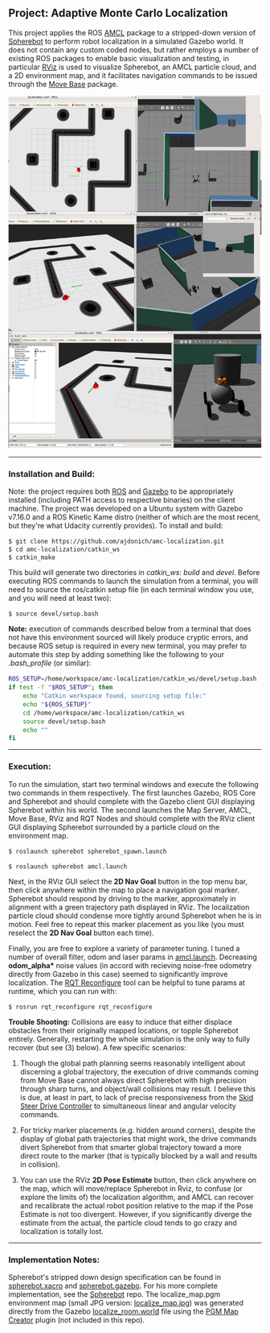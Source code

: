 ## Project: Adaptive Monte Carlo Localization 

This project applies the ROS [AMCL](http://wiki.ros.org/amcl) package to a stripped-down version of [Spherebot](https://github.com/ajdonich/spherebot) to perform robot localization in a simulated Gazebo world. It does not contain any custom coded nodes, but rather employs a number of existing ROS packages to enable basic visualization and testing, in particular [RViz](http://wiki.ros.org/rviz) is used to visualize Spherebot, an AMCL particle cloud, and a 2D environment map, and it facilitates navigation commands to be issued through the [Move Base](http://wiki.ros.org/move_base) package.

![localization](https://github.com/ajdonich/amc-localization/blob/main/localization.jpg)

___

### Installation and Build:

Note: the project requires both [ROS](http://wiki.ros.org/ROS/Installation) and [Gazebo](http://gazebosim.org/) to be appropriately installed (including PATH access to respective binaries) on the client machine. The project was developed on a Ubuntu system with Gazebo v7.16.0 and a ROS Kinetic Kame distro (neither of which are the most recent, but they're what Udacity currently provides). To install and build:

```
$ git clone https://github.com/ajdonich/amc-localization.git
$ cd amc-localization/catkin_ws
$ catkin_make
```

This build will generate two directories in *catkin_ws*: *build* and *devel*. Before executing ROS commands to launch the simulation from a terminal, you will need to source the ros/catkin setup file (in each terminal window you use, and you will need at least two):
```
$ source devel/setup.bash
```
**Note:** execution of commands described below from a terminal that does not have this environment sourced will likely produce cryptic errors, and because ROS setup is required in every new terminal, you may prefer to automate this step by adding something like the following to your *.bash_profile* (or similar):

``` bash
ROS_SETUP=/home/workspace/amc-localization/catkin_ws/devel/setup.bash
if test -f "$ROS_SETUP"; then
    echo "Catkin workspace found, sourcing setup file:"
    echo "${ROS_SETUP}"
    cd /home/workspace/amc-localization/catkin_ws
    source devel/setup.bash
    echo ""
fi
```

___

### Execution:

To run the simulation, start two terminal windows and execute the following two commands in them respectively. The first launches Gazebo, ROS Core and Spherebot and should complete with the Gazebo client GUI displaying Spherebot within his world. The second launches the Map Server, AMCL, Move Base, RViz and RQT Nodes and should complete with the RViz client GUI displaying Spherebot surrounded by a particle cloud on the environment map. 

```
$ roslaunch spherebot spherebot_spawn.launch
```
```
$ roslaunch spherebot amcl.launch
```

Next, in the RViz GUI select the **2D Nav Goal** button in the top menu bar, then click anywhere within the map to place a navigation goal marker. Spherebot should respond by driving to the marker, approximately in alignment with a green trajectory path displayed in RViz. The localization particle cloud should condense more tightly around Spherebot when he is in motion. Feel free to repeat this marker placement as you like (you must reselect the **2D Nav Goal** button each time).  

Finally, you are free to explore a variety of parameter tuning. I tuned a number of overall filter, odom and laser params in [amcl.launch](https://github.com/ajdonich/amc-localization/blob/main/catkin_ws/src/spherebot/launch/amcl.launch). Decreasing **odom_alpha\*** noise values (in accord with recieving noise-free odometry directly from Gazebo in this case) seemed to significantly improve localization. The [RQT Reconfigure](http://wiki.ros.org/rqt_reconfigure) tool can be helpful to tune params at runtime, which you can run with:
```
$ rosrun rqt_reconfigure rqt_reconfigure
```

 **Trouble Shooting:** Collisions are easy to induce that either displace obstacles from their originally mapped locations, or topple Spherebot entirely. Generally, restarting the whole simulation is the only way to fully recover (but see (3) below). A few specific scenarios:

 1. Though the global path planning seems reasonably intelligent about discerning a global trajectory, the execution of drive commands coming from Move Base cannot always direct Spherebot with high precision through sharp turns, and object/wall collisions may result. I believe this is due, at least in part, to lack of precise responsiveness from the [Skid Steer Drive Controller](http://wiki.ros.org/steer_drive_controller) to simultaneous linear and angular velocity commands.
 
 2. For tricky marker placements (e.g. hidden around corners), despite the display of global path trajectories that might work, the drive commands divert Spherebot from that smarter global trajectory toward a more direct route to the marker (that is typically blocked by a wall and results in collision). 
 
 3. You can use the RViz **2D Pose Estimate** button, then click anywhere on the map, which will move/replace Spherebot in Rviz, to confuse (or explore the limits of) the localization algorithm, and AMCL can recover and recalibrate the actual robot position relative to the map if the Pose Estimate is not too divergent. However, if you significantly diverge the estimate from the actual, the particle cloud tends to go crazy and localization is totally lost.  

___  
  
### Implementation Notes:

Spherebot's stripped down design specification can be found in [spherebot.xacro](https://github.com/ajdonich/amc-localization/blob/main/catkin_ws/src/spherebot/urdf/spherebot.xacro) and [spherebot.gazebo](https://github.com/ajdonich/amc-localization/blob/main/catkin_ws/src/spherebot/urdf/spherebot.gazebo). For his more complete implementation, see the [Spherebot](https://github.com/ajdonich/spherebot) repo. The localize_map.pgm environment map (small JPG version: [localize_map.jpg](https://github.com/ajdonich/amc-localization/blob/main/catkin_ws/src/spherebot/maps/localize_map.jpg)) was generated directly from the Gazebo [localize_room.world](https://github.com/ajdonich/amc-localization/blob/main/catkin_ws/src/spherebot/worlds/localize_room.world) file using the [PGM Map Creator](https://github.com/udacity/pgm_map_creator) plugin (not included in this repo).
